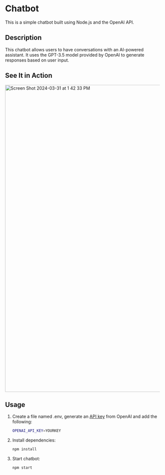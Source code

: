 # Chatbot

This is a simple chatbot built using Node.js and the OpenAI API.

## Description

This chatbot allows users to have conversations with an AI-powered assistant. It uses the GPT-3.5 model provided by OpenAI to generate responses based on user input.

## See It in Action

<img width="997" alt="Screen Shot 2024-03-31 at 1 42 33 PM" src="https://github.com/lenoraporter/chatbot/assets/7072856/f8acfc38-0ffc-4de7-b471-77db7b079b17">


## Usage

1. Create a file named .env, generate an [API key](https://platform.openai.com/api-keys) from OpenAI and add the following:

   ```bash
   OPENAI_API_KEY=YOURKEY

2. Install dependencies:

   ```bash
   npm install

3. Start chatbot:
   
   ```bash
   npm start
